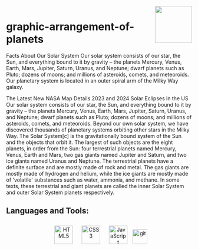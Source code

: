<img align="right" src="https://media.giphy.com/media/du3J3cXyzhj75IOgvA/giphy.gif" width="100"/>

# graphic-arrangement-of-planets


Facts About Our Solar System Our solar system consists of our star, the Sun, and everything bound to it by gravity – the planets Mercury, Venus, Earth, Mars, Jupiter, Saturn, Uranus, and Neptune; dwarf planets such as Pluto; dozens of moons; and millions of asteroids, comets, and meteoroids.
Our planetary system is located in an outer spiral arm of the Milky Way galaxy.


The Latest New NASA Map Details 2023 and 2024 Solar Eclipses in the US Our solar system consists of our star, the Sun, and everything bound to it by gravity – the planets Mercury, Venus, Earth, Mars, Jupiter, Saturn, Uranus, and Neptune; dwarf planets such as Pluto; dozens of moons; and millions of asteroids, comets, and meteoroids. Beyond our own solar system, we have discovered thousands of planetary systems orbiting other stars in the Milky Way.
The Solar System[c] is the gravitationally bound system of the Sun and the objects that orbit it. The largest of such objects are the eight planets, in order from the Sun: four terrestrial planets named Mercury, Venus, Earth and Mars, two gas giants named Jupiter and Saturn, and two ice giants named Uranus and Neptune. The terrestrial planets have a definite surface and are mostly made of rock and metal. The gas giants are mostly made of hydrogen and helium, while the ice giants are mostly made of 'volatile' substances such as water, ammonia, and methane. In some texts, these terrestrial and giant planets are called the inner Solar System and outer Solar System planets respectively.

## Languages and Tools:

<div align="center">  
 
<a href="https://en.wikipedia.org/wiki/HTML5" target="_blank"><img style="margin: 10px" src="https://profilinator.rishav.dev/skills-assets/html5-original-wordmark.svg" alt="HTML5" height="50" /></a>
<a href="https://www.w3schools.com/css/" target="_blank"><img style="margin: 10px" src="https://profilinator.rishav.dev/skills-assets/css3-original-wordmark.svg" alt="CSS3" height="50" /></a>
<a href="https://www.javascript.com/" target="_blank"><img style="margin: 10px" src="https://profilinator.rishav.dev/skills-assets/javascript-original.svg" alt="JavaScript" height="50" /></a>
<a href="https://git-scm.com/" target="_blank" rel="noreferrer"> <img src="https://www.vectorlogo.zone/logos/git-scm/git-scm-icon.svg" alt="git" width="40" height="40"/></a>
</div>